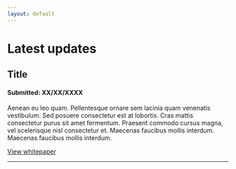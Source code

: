 ```yaml
---
layout: default
---
```


# Latest updates

## Title
#### Submitted: XX/XX/XXXX

Aenean eu leo quam. Pellentesque ornare sem lacinia quam venenatis vestibulum. Sed posuere consectetur est at lobortis. Cras mattis consectetur purus sit amet fermentum. Praesent commodo cursus magna, vel scelerisque nisl consectetur et. Maecenas faucibus mollis interdum. Maecenas faucibus mollis interdum.

[View whitepaper](#)

---




